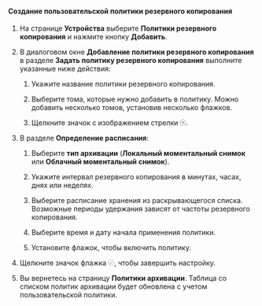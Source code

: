 <!--author=SharS last changed: 11/04/15-->


#### Создание пользовательской политики резервного копирования

1. На странице **Устройства** выберите **Политики резервного копирования** и нажмите кнопку **Добавить**.

2. В диалоговом окне **Добавление политики резервного копирования** в разделе **Задать политику резервного копирования** выполните указанные ниже действия:

    1. Укажите название политики резервного копирования.

    2. Выберите тома, которые нужно добавить в политику. Можно добавить несколько томов, установив несколько флажков.

    3. Щелкните значок с изображением стрелки ![значок галочки](./media/storsimple-create-custom-backup-policy-u2/HCS_ArrowIcon-include.png).

6. В разделе **Определение расписания**:

    1. Выберите **тип архивации** (**Локальный моментальный снимок** или **Облачный моментальный снимок**).

    3. Укажите интервал резервного копирования в минутах, часах, днях или неделях.

    4. Выберите расписание хранения из раскрывающегося списка. Возможные периоды удержания зависят от частоты резервного копирования.
 
    5. Выберите время и дату начала применения политики.

    6. Установите флажок, чтобы включить политику.

7. Щелкните значок флажка ![значок галочки](./media/storsimple-add-backup-policy-u2/HCS_CheckIcon-include.png), чтобы завершить настройку.

8. Вы вернетесь на страницу **Политики архивации**. Таблица со списком политик архивации будет обновлена с учетом пользовательской политики.



